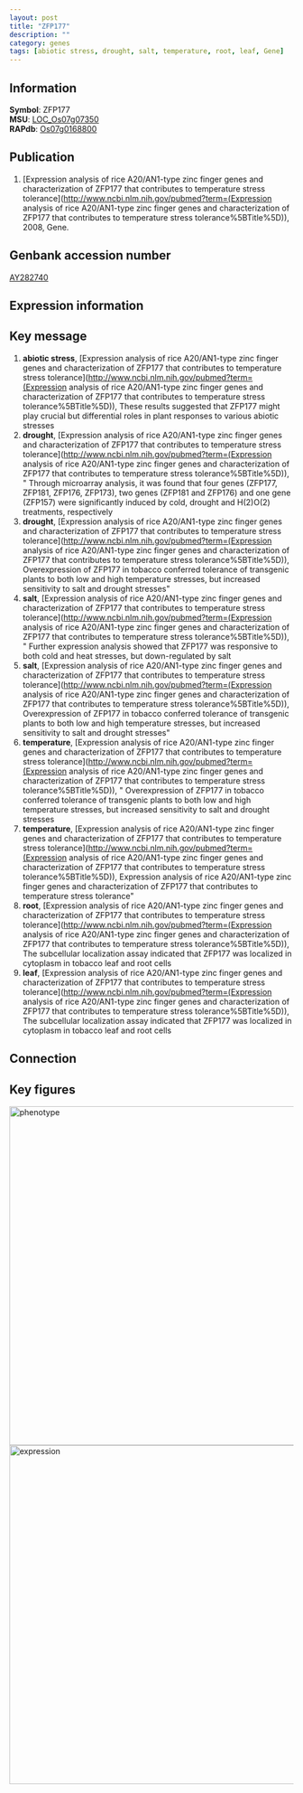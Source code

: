 ```yaml
---
layout: post
title: "ZFP177"
description: ""
category: genes
tags: [abiotic stress, drought, salt, temperature, root, leaf, Gene]
---
```


## Information
__Symbol__: ZFP177  
__MSU__: [LOC_Os07g07350](http://rice.plantbiology.msu.edu/cgi-bin/ORF_infopage.cgi?orf=LOC_Os07g07350)  
__RAPdb__: [Os07g0168800](http://rapdb.dna.affrc.go.jp/viewer/gbrowse_details/irgsp1?name=Os07g0168800)  

## Publication
1. [Expression analysis of rice A20/AN1-type zinc finger genes and characterization of ZFP177 that contributes to temperature stress tolerance](http://www.ncbi.nlm.nih.gov/pubmed?term=(Expression analysis of rice A20/AN1-type zinc finger genes and characterization of ZFP177 that contributes to temperature stress tolerance%5BTitle%5D)), 2008, Gene.

## Genbank accession number
[AY282740](http://www.ncbi.nlm.nih.gov/nuccore/AY282740)

## Expression information

## Key message
1. __abiotic stress__, [Expression analysis of rice A20/AN1-type zinc finger genes and characterization of ZFP177 that contributes to temperature stress tolerance](http://www.ncbi.nlm.nih.gov/pubmed?term=(Expression analysis of rice A20/AN1-type zinc finger genes and characterization of ZFP177 that contributes to temperature stress tolerance%5BTitle%5D)),  These results suggested that ZFP177 might play crucial but differential roles in plant responses to various abiotic stresses
2. __drought__, [Expression analysis of rice A20/AN1-type zinc finger genes and characterization of ZFP177 that contributes to temperature stress tolerance](http://www.ncbi.nlm.nih.gov/pubmed?term=(Expression analysis of rice A20/AN1-type zinc finger genes and characterization of ZFP177 that contributes to temperature stress tolerance%5BTitle%5D)), " Through microarray analysis, it was found that four genes (ZFP177, ZFP181, ZFP176, ZFP173), two genes (ZFP181 and ZFP176) and one gene (ZFP157) were significantly induced by cold, drought and H(2)O(2) treatments, respectively
3. __drought__, [Expression analysis of rice A20/AN1-type zinc finger genes and characterization of ZFP177 that contributes to temperature stress tolerance](http://www.ncbi.nlm.nih.gov/pubmed?term=(Expression analysis of rice A20/AN1-type zinc finger genes and characterization of ZFP177 that contributes to temperature stress tolerance%5BTitle%5D)),  Overexpression of ZFP177 in tobacco conferred tolerance of transgenic plants to both low and high temperature stresses, but increased sensitivity to salt and drought stresses"
4. __salt__, [Expression analysis of rice A20/AN1-type zinc finger genes and characterization of ZFP177 that contributes to temperature stress tolerance](http://www.ncbi.nlm.nih.gov/pubmed?term=(Expression analysis of rice A20/AN1-type zinc finger genes and characterization of ZFP177 that contributes to temperature stress tolerance%5BTitle%5D)), " Further expression analysis showed that ZFP177 was responsive to both cold and heat stresses, but down-regulated by salt
5. __salt__, [Expression analysis of rice A20/AN1-type zinc finger genes and characterization of ZFP177 that contributes to temperature stress tolerance](http://www.ncbi.nlm.nih.gov/pubmed?term=(Expression analysis of rice A20/AN1-type zinc finger genes and characterization of ZFP177 that contributes to temperature stress tolerance%5BTitle%5D)),  Overexpression of ZFP177 in tobacco conferred tolerance of transgenic plants to both low and high temperature stresses, but increased sensitivity to salt and drought stresses"
6. __temperature__, [Expression analysis of rice A20/AN1-type zinc finger genes and characterization of ZFP177 that contributes to temperature stress tolerance](http://www.ncbi.nlm.nih.gov/pubmed?term=(Expression analysis of rice A20/AN1-type zinc finger genes and characterization of ZFP177 that contributes to temperature stress tolerance%5BTitle%5D)), " Overexpression of ZFP177 in tobacco conferred tolerance of transgenic plants to both low and high temperature stresses, but increased sensitivity to salt and drought stresses
7. __temperature__, [Expression analysis of rice A20/AN1-type zinc finger genes and characterization of ZFP177 that contributes to temperature stress tolerance](http://www.ncbi.nlm.nih.gov/pubmed?term=(Expression analysis of rice A20/AN1-type zinc finger genes and characterization of ZFP177 that contributes to temperature stress tolerance%5BTitle%5D)), Expression analysis of rice A20/AN1-type zinc finger genes and characterization of ZFP177 that contributes to temperature stress tolerance"
8. __root__, [Expression analysis of rice A20/AN1-type zinc finger genes and characterization of ZFP177 that contributes to temperature stress tolerance](http://www.ncbi.nlm.nih.gov/pubmed?term=(Expression analysis of rice A20/AN1-type zinc finger genes and characterization of ZFP177 that contributes to temperature stress tolerance%5BTitle%5D)),  The subcellular localization assay indicated that ZFP177 was localized in cytoplasm in tobacco leaf and root cells
9. __leaf__, [Expression analysis of rice A20/AN1-type zinc finger genes and characterization of ZFP177 that contributes to temperature stress tolerance](http://www.ncbi.nlm.nih.gov/pubmed?term=(Expression analysis of rice A20/AN1-type zinc finger genes and characterization of ZFP177 that contributes to temperature stress tolerance%5BTitle%5D)),  The subcellular localization assay indicated that ZFP177 was localized in cytoplasm in tobacco leaf and root cells

## Connection

## Key figures
<img src="http://ricencode.github.io/images/ZFP177.pheno.png" alt="phenotype"  style="width: 600px;"/>

<img src="http://ricencode.github.io/images/ZFP177.exp.png" alt="expression"  style="width: 600px;"/>


